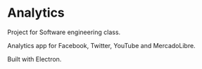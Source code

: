 # Analytics
Project for Software engineering class.			

Analytics app for Facebook, Twitter, YouTube and MercadoLibre.		

Built with Electron.
